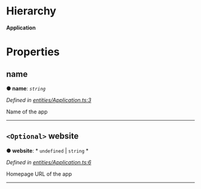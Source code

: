 

# Hierarchy

**Application**

# Properties

<a id="name"></a>

##  name

**● name**: *`string`*

*Defined in [entities/Application.ts:3](https://github.com/lagunehq/core/blob/dae58ab/src/entities/Application.ts#L3)*

Name of the app

___
<a id="website"></a>

## `<Optional>` website

**● website**: * `undefined` &#124; `string`
*

*Defined in [entities/Application.ts:6](https://github.com/lagunehq/core/blob/dae58ab/src/entities/Application.ts#L6)*

Homepage URL of the app

___

